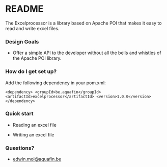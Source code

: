 # README #

The Excelprocessor is a library based on Apache POI that makes it easy to read and write excel files.

### Design Goals ###

* Offer a simple API to the developer without all the bells and whistles of the Apache POI library.

### How do I get set up? ###

Add the following dependency in your pom.xml:

`
<dependency>
  <groupId>be.aquafin</groupId>
  <artifactId>excelprocessor</artifactId>
  <version>1.0.0</version>
 </dependency>
`
### Quick start ###

* Reading an excel file



* Writing an excel file


### Questions? ###

* edwin.mol@aquafin.be
